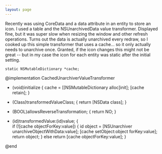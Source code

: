 ```yaml
---
layout: page
---
```


Recently was using CoreData and a data attribute in an entity to store an icon.  I used a table and the NSUnarchivedData value transformer.  Displayed fine, but it was super slow when resizing the window and other refresh operations.  Turns out the data is actually unarchived every redraw, so I cooked up this simple transformer that uses a cache... so it only actually needs to unarchive once.  Granted, if the icon changes this might not be great -- but in my case the icon for each entity was static after the initial setting.

    static NSMutableDictionary *cache;

@implementation CachedUnarchiverValueTransformer

+ (void)initialize
{
	cache = [[NSMutableDictionary alloc]init];
	[cache retain];
}

+ (Class)transformedValueClass;
{ return [NSData class]; }

+ (BOOL)allowsReverseTransformation;
{ return NO; }

- (id)transformedValue:(id)value;
{       
	if (![cache objectForKey:value]) {
		id object = [NSUnarchiver unarchiveObjectWithData:value];
		[cache setObject:object forKey:value];
		return object;
	} else
		return [cache objectForKey:value];
}

@end

